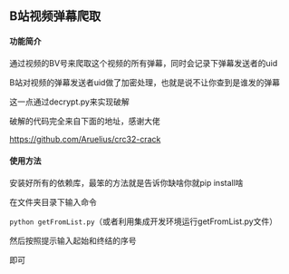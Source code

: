## B站视频弹幕爬取

#### 功能简介

通过视频的BV号来爬取这个视频的所有弹幕，同时会记录下弹幕发送者的uid

B站对视频的弹幕发送者uid做了加密处理，也就是说不让你查到是谁发的弹幕

这一点通过decrypt.py来实现破解

破解的代码完全来自下面的地址，感谢大佬

https://github.com/Aruelius/crc32-crack

#### 使用方法

安装好所有的依赖库，最笨的方法就是告诉你缺啥你就pip install啥

在文件夹目录下输入命令

`python getFromList.py`（或者利用集成开发环境运行getFromList.py文件）

然后按照提示输入起始和终结的序号

即可